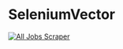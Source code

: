 # SeleniumVector
[![All Jobs Scraper](https://github.com/GursahajKohli/SeleniumVector/actions/workflows/All%20Jobs%20scraper.yml/badge.svg)](https://github.com/GursahajKohli/SeleniumVector/actions/workflows/All%20Jobs%20scraper.yml)

